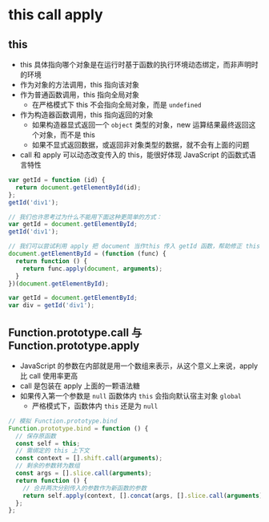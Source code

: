 # this call apply

## this

* this 具体指向哪个对象是在运行时基于函数的执行环境动态绑定，而非声明时的环境
* 作为对象的方法调用，this 指向该对象
* 作为普通函数调用，this 指向全局对象
  * 在严格模式下 this 不会指向全局对象，而是 `undefined`
* 作为构造器函数调用，this 指向返回的对象
  * 如果构造器显式返回一个 `object` 类型的对象，new 运算结果最终返回这个对象，而不是 this
  * 如果不显式返回数据，或返回非对象类型的数据，就不会有上面的问题
* call 和 apply 可以动态改变传入的 this，能很好体现 JavaScript 的函数式语言特性

```javascript
var getId = function (id) {
  return document.getElementById(id);
};
getId('div1');

// 我们也许思考过为什么不能用下面这种更简单的方式：
var getId = document.getElementById;
getId('div1');

// 我们可以尝试利用 apply 把 document 当作this 传入 getId 函数，帮助修正 this：
document.getElementById = (function (func) {
  return function () {
    return func.apply(document, arguments);
  }
})(document.getElementById);

var getId = document.getElementById;
var div = getId('div1');
```

## Function.prototype.call 与 Function.prototype.apply

* JavaScript 的参数在内部就是用一个数组来表示，从这个意义上来说，apply 比 call 使用率更高
* call 是包装在 apply 上面的一颗语法糖
* 如果传入第一个参数是 `null` 函数体内 `this` 会指向默认宿主对象 `global`
  * 严格模式下，函数体内 `this` 还是为 `null`

```javascript
// 模拟 Function.prototype.bind
Function.prototype.bind = function () {
  // 保存原函数
  const self = this;
  // 需绑定的 this 上下文
  const context = [].shift.call(arguments);
  // 剩余的参数转为数组
  const args = [].slice.call(arguments);
  return function () {
    // 合并两次分别传入的参数作为新函数的参数
    return self.apply(context, [].concat(args, [].slice.call(arguments)));
  };
};
```

